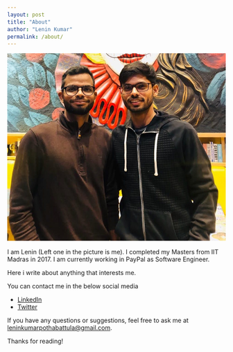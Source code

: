 ```yaml
---
layout: post
title: "About"
author: "Lenin Kumar"
permalink: /about/
---
```

<p align="center">
    <img src="/assets/images/about/about.jpg" alt="Architecture">
</p>


   I am Lenin (Left one in the picture is me). I completed my Masters from IIT Madras in 2017. I am currently working in PayPal as Software Engineer. 


Here i write about anything that interests me.

You can contact me in the below social media
* [LinkedIn](https://www.linkedin.com/in/leninkumar-pothabattula/)
* [Twitter](https://twitter.com/leninkumar31)


If you have any questions or suggestions, feel free to ask me at leninkumarpothabattula@gmail.com.

Thanks for reading!
